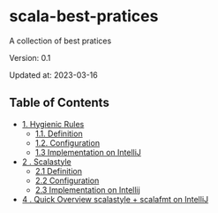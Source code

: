 # scala-best-pratices
A collection of best pratices

Version: 0.1

Updated at: 2023-03-16

## Table of Contents
  - [1. Hygienic Rules](sections/scalafmt.md)
    - [1.1. Definition](sections/scalafmt.md#11-definition)
    - [1.2. Configuration](sections/scalafmt.md#12-configuration)
    - [1.3 Implementation on IntelliJ](sections/scalafmt.md#13-implementation-on-intellij)
  - [2 . Scalastyle](sections/scalastyle.md#21-implementation-on-intellij)
    - [2.1 Definition](sections/scalastyle.md#21-definition)
    - [2.2 Configuration](sections/scalastyle.md#22-configuration)
    - [2.3 Implementation on Intellij](sections/scalastyle.md#23-implementation-on-intellij)
  - [4 . Quick Overview scalastyle + scalafmt on IntelliJ](https://youtu.be/6f7AKfgYsP0)
  